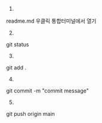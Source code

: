 1.

readme.md 우클릭 통합터미널에서 열기


2.

git status

3.

git add .

4.

git commit -m "commit message"

5.

git push origin main
